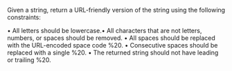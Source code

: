 Given a string, return a URL-friendly version of the string using the following constraints:

• All letters should be lowercase.• All characters that are not letters, numbers, or spaces should be removed.
• All spaces should be replaced with the URL-encoded space code %20.
• Consecutive spaces should be replaced with a single %20.
• The returned string should not have leading or trailing %20.